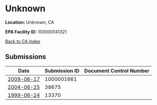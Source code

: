 # Unknown

**Location:** Unknown, CA

**EPA Facility ID:** 100000141321

[Back to CA Index](../../index.md)

## Submissions

| Date | Submission ID | Document Control Number |
|------|--------------|-------------------------|
| [2009-06-17](submissions/1000001661.md) | 1000001661 |  |
| [2004-06-25](submissions/38675.md) | 38675 |  |
| [1999-06-24](submissions/13370.md) | 13370 |  |
